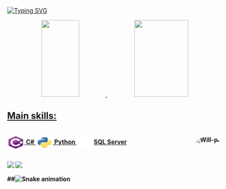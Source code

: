 [![Typing SVG](https://readme-typing-svg.herokuapp.com/?color=00bfbf&size=35&center=true&vCenter=true&width=1000&lines=HELLO,+MY+NAME+is+Willian+Brito;I'm+19+years+old;I'm+from+Campo+Grande,+RJ;I+study+systems+development;Be+Welcome!+:%29)](https://git.io/typing-svg)

<div align="center">
  <a href="https://github.com/WillzinPBS">
  <img height="180em" width='42%' src="https://github-readme-stats.vercel.app/api?username=WillzinPBS&show_icons=true&hide_border=true&theme=tokyonight&include_all_commits=true&count_private=true"/>
  <img height="180em" width="50%" src="https://github-readme-stats.vercel.app/api/top-langs/?username=WillzinPBS&layout=compact&hide_border=true&title_color=00bfbf&theme=tokyonight"/>
</div>

## Main skills:
<div style="display: inline_block"><br>
  <img align="center" alt="Will-Csharp" height="30" width="40" src="https://raw.githubusercontent.com/devicons/devicon/master/icons/csharp/csharp-original.svg"> <b>C#<b/>
  <img align="center" alt="Will-Python" height="30" width="40" src="https://raw.githubusercontent.com/devicons/devicon/master/icons/python/python-original.svg"> <b>Python<b/>
  <img align="center" alt="Will-SQL" height="30" width="40" src="https://raw.githubusercontent.com/WillzinPBS/WillzinPBS/bda209a33f51e91a32fb8353027c8cc699d9a1b6/icons/microsoftsqlserver-plain.svg"><b>SQL Server<b/>
  
  <img align="right" alt="Will-pic" height="150" style="border-radius:50px;" src="https://avatars.githubusercontent.com/u/74713986?v=4">
</div>
  
  ##
 
<div> 
  <a href = "mailto:wilpbrito@hotmail.com"><img src="https://img.shields.io/badge/Outlook-0078D4?style=for-the-badge&logo=microsoft-outlook&logoColor=white" target="_blank"></a>
  <a href="https://www.linkedin.com/in/willian-brito-566894128/" target="_blank"><img src="https://img.shields.io/badge/-LinkedIn-%230077B5?style=for-the-badge&logo=linkedin&logoColor=white" target="_blank"></a> 
 
  ##![Snake animation](https://github.com/WillzinPBS/WillzinPBS/blob/output/github-contribution-grid-snake.svg)
 
</div>
